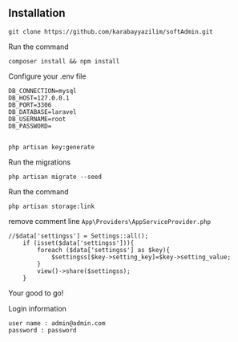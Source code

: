 
    
## Installation


    git clone https://github.com/karabayyazilim/softAdmin.git

Run the command

    composer install && npm install
    
Configure your .env file

    DB_CONNECTION=mysql
    DB_HOST=127.0.0.1
    DB_PORT=3306
    DB_DATABASE=laravel
    DB_USERNAME=root
    DB_PASSWORD=
    
   
    php artisan key:generate

Run the migrations

    php artisan migrate --seed
    
Run the command 

    php artisan storage:link
    
remove comment line `App\Providers\AppServiceProvider.php` 

    //$data['settingss'] = Settings::all();
        if (isset($data['settingss'])){
            foreach ($data['settingss'] as $key){
                $settingss[$key->setting_key]=$key->setting_value;
            }
            view()->share($settingss);
        }


Your good to go!

Login information

    user name : admin@admin.com
    password : password






